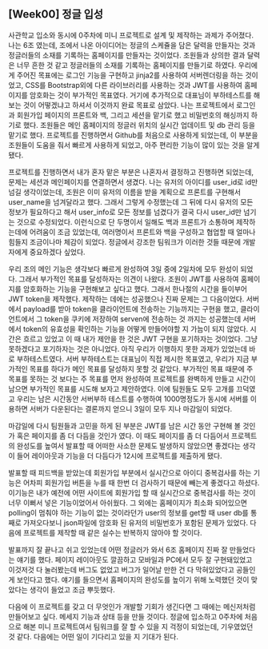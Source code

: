 ## [Week00] 정글 입성
  사관학교 입소와 동시에 0주차에 미니 프로젝트로 설계 및 제작하는 과제가 주어졌다. 나는 6조 였는데, 조에서 나온 아이디어는 정글의 스케쥴을 담은 달력을 만들자는 것과 
정글러들의 소재를 기록하는 홈페이지를 만들자는 것이었다. 조원들과 상의한 결과 달력은 너무 흔한 것 같고 정글러들의 소재를 기록하는 홈페이지를 만들기로 하였다. 우리에게 주어진 목표에는 로그인 기능을 구현하고 jinja2를 사용하여 서버렌더링을 하는 것이었고, CSS를 Bootstrap외에 다른 라이브러리를 사용하는 것과 JWT를 사용하여 홈페이지를 암호화는 것이 부가적인 목표였다. 거기에 추가적으로 대표님이 부하테스트를 해보는 것이 어떻겠냐고 하셔서 이것까지 완료 목표로 삼았다. 나는 프로젝트에서 로그인과 회원가입 페이지의 프론트와 백, 그리고 세션을 맡기로 했고 비밀번호의 해싱까지 하기로 했다. 조원들은 메인 홈페이지의 정글러 위치의 실시간 업데이트 및 db 관리 등을 맡기로 했다. 프로젝트를 진행하면서 Github를 처음으로 사용하게 되었는데, 이 부분을 조원들이 도움을 줘서 빠르게 사용하게 되었고, 아주 편리한 기능이 많이 있는 것을 알게됐다.

  프로젝트를 진행하면서 내가 혼자 맡은 부분은 나혼자서 결정하고 진행하면 되었는데, 문제는 세션과 메인페이지를 연결하면서 생겼다. 나는 유저의 아이디를 user_id로 id만 넘길 생각이었는데, 조원은 이미 유저의 이름을 받을 계획으로 프론트를 구현해서 user_name을 넘겨달라고 했다. 그래서 그렇게 수정했는데 그 뒤에 다시 유저의 모든 정보가 필요하다고 해서 user_info로 모든 정보를 넘겼다가 결국 다시 user_id만 넘기는 것으로 수정되었다. 이런식으로 단 두명이서 일해도 백과 프론트가 소통하며 제작하는데에 어려움이 조금 있었는데, 여러명이서 프론트와 백을 구성하고 협업할 때 얼마나 힘들지 조금이나마 체감이 되었다. 정글에서 강조한 팀워크가 이러한 것들 때문에 개발자에게 중요하겠다 싶었다.

  우리 조의 메인 기능은 생각보다 빠르게 완성하여 3일 중에 2일차에 모두 완성이 되었다. 그래서 부가적인 목표를 달성하자는 의견이 나왔다. 조원이 JWT를 사용하여 홈페이지를 암호화하는 기능을 구현해보고 싶다고 했다. 그래서 한나절의 시간을 들이부어 JWT token을 제작했다. 제작하는 데에는 성공했으나 진짜 문제는 그 다음이었다. 서버에서 payload를 받아 token을 클라이언트에 전송하는 기능까지는 구현을 했고, 클라이언트에서 그 token을 쿠키에 저장하여 serven에 전송하는 것 까지는 성공했는데 서버에서 token의 유효성을 확인하는 기능을 어떻게 만들어야할 지 가늠이 되지 않았다. 시간은 흐르고 있었고 이 때 내가 제안을 한 것은 JWT 구현을 포기하자는 것이었다. 그냥 못하겠다고 포기하자는 것은 아니었다. 아직 우리가 이행하지 못한 과제가 있었는데 바로 부하테스트였다. 서버 부하테스트는 대표님이 직접 제시한 목표였고, 우리가 지금 부가적인 목표를 하다가 메인 목표를 달성하지 못할 것 같았다. 부가적인 목표 때문에 주 목표를 못하는 것 보다는 주 목표를 먼저 완성하여 프로젝트를 완벽하게 만들고 시간이 남으면 부가적인 목표를 시도해 보자고 제안하였다. 이에 팀원들도 모두 고개를 끄덕였고 우리는 남은 시간동안 서버부하 테스트를 수행하여 1000명정도가 동시에 서버를 이용하면 서버가 다운된다는 결론까지 얻으니 3일이 모두 지나 마감일이 되었다.

  마감일에 다시 팀원들과 고민을 하게 된 부분은 JWT를 남은 시간 동안 구현해 볼 것인가 혹은 페이지를 좀 더 다듬을 것인가 였다. 이 때도 페이지를 좀 더 다듬어서 프로젝트의 완성도를 높여서 발표할 때 어떠한 사소한 문제도 발생하지 않았으면 좋겠다는 생각이 들어 레이아웃과 기능을 더 다듬다가 12시에 프로젝트를 제출하게 됐다.

  발표할 때 피드백을 받았는데 회원가입 부분에서 실시간으로 아이디 중복검사를 하는 기능은 어차피 회원가입 버튼을 누를 때 한번 더 검사하기 때문에 빼는게 좋겠다고 하셨다. 이기능은 내가 예전에 어떤 사이트에 회원가입 할 때 실시간으로 중복검사를 하는 것이 너무 이뻐서 넣은 기능이었어서 아쉬웠다. 그 외에는 홈페이지가 최소화 되어있으면 polling이 멈춰야 하는 기능이 없는 것이라던가 user의 정보를 get할 때 user db를 통째로 가져오다보니 json파일에 암호화 된 유저의 비밀번호가 포함된 문제가 있었다. 다음에 프로젝트를 제작할 때 같은 실수는 반복하지 않아야 할 것이다.

  발표까지 잘 끝나고 쉬고 있었는데 어떤 정글러가 와서 6조 홈페이지 진짜 잘 만들었다는 얘기를 했다. 페이지 레이아웃도 깔끔하고 모바일과 PC에서 모두 잘 구현돼있었고 이것저것 다 눌러봤는데 버그도 없었고 버그가 일어날 만한 건 다 막혀있었다고 공들인게 보인다고 했다. 얘기를 들으면서 홈페이지의 완성도를 높이기 위해 노력했던 것이 맞았다는 생각이 들었고 조금 뿌듯했다.

  다음에 이 프로젝트를 갖고 더 무엇인가 개발할 기회가 생긴다면 그 때에는 메신저처럼 만들어보고 싶다. 메세지 기능과 상태 등을 만들 것이다. 정글에 입소하고 0주차에 처음으로 해본 미니 프로젝트여서 팀워크를 잘 할 수 있을 지 걱정이 되었는데, 기우였었던 것 같다. 다음에는 어떤 일이 기다리고 있을 지 기대가 된다.

